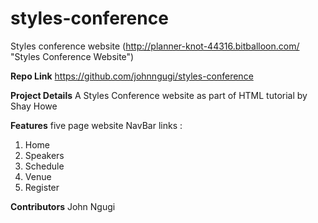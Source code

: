 # styles-conference

Styles conference website
(http://planner-knot-44316.bitballoon.com/ "Styles Conference Website")

**Repo Link**
https://github.com/johnngugi/styles-conference

**Project Details** A Styles Conference website as part of HTML tutorial by Shay Howe

**Features** five page website NavBar links :
1. Home  
2. Speakers  
3. Schedule  
4. Venue  
5. Register  

**Contributors** John Ngugi
